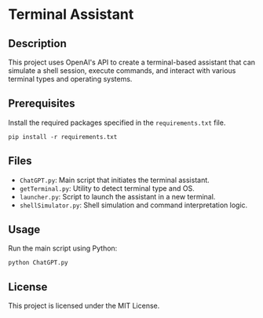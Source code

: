 # Terminal Assistant

## Description
This project uses OpenAI's API to create a terminal-based assistant that can simulate a shell session, execute commands, and interact with various terminal types and operating systems.

## Prerequisites
Install the required packages specified in the `requirements.txt` file.

```
pip install -r requirements.txt
```

## Files
- `ChatGPT.py`: Main script that initiates the terminal assistant.
- `getTerminal.py`: Utility to detect terminal type and OS.
- `launcher.py`: Script to launch the assistant in a new terminal.
- `shellSimulator.py`: Shell simulation and command interpretation logic.

## Usage
Run the main script using Python:
```
python ChatGPT.py
```

## License
This project is licensed under the MIT License.
